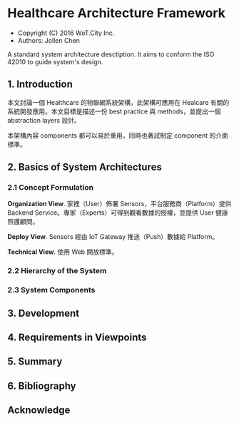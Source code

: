 # Healthcare Architecture Framework

* Copyright (C) 2016 WoT.City Inc.
* Authors: Jollen Chen

A standard system architecture desctiption. It aims to conform the ISO 42010 to guide system's design.

## 1. Introduction

本文討論一個 Healthcare 的物聯網系統架構，此架構可應用在 Healcare 有關的系統開發應用。本文目標是描述一份 best practice 與 methods，並提出一個 abstraction layers 設計。

本架構內容 components 都可以易於重用，同時也著試制定 component 的介面標準。

## 2. Basics of System Architectures

### 2.1 Concept Formulation

**Organization View**. 家裡（User）佈署 Sensors，平台服務商（Platform）提供 Backend Service。專家（Experts）可得到觀看數據的授權，並提供 User 健康照護顧問。

**Deploy View**. Sensors 經由 IoT Gateway 推送（Push）數據給 Platform。

**Technical View**. 使用 Web 開放標準。


### 2.2 Hierarchy of the System
### 2.3 System Components

## 3. Development

## 4. Requirements in Viewpoints

## 5. Summary

## 6. Bibliography

## Acknowledge


